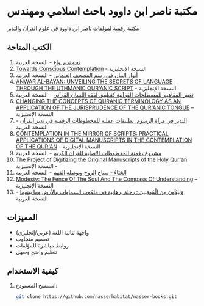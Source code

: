 # مكتبة  ناصر ابن داوود باحث اسلامي ومهندس

مكتبة رقمية لمؤلفات  ناصر ابن داوود في علوم القرآن والتدبر

## الكتب المتاحة
1. [نحو تدبر واعٍ](books/conscious-contemplation/ar) - النسخة العربية
2. [Towards Conscious Contemplation](books/conscious-contemplation/en) - النسخة الإنجليزية
3. [أنوار البيان في رسم المصحف العثماني](books/ANWAR-AL-BAYAN/ar) - النسخة العربية
4. [ANWAR AL-BAYAN: UNVEILING THE SECRETS OF LANGUAGE THROUGH THE UTHMANIC QUR'ANIC SCRIPT](books/ANWAR-AL-BAYAN/en) - النسخة الإنجليزية 
5. [تغيير المفاهيم للمصطلحات القرآنية كتطبيق لفقه اللسان القرآني](books/Changing-the-Concepts/ar) - النسخة العربية
6. [CHANGING THE CONCEPTS OF QURANIC TERMINOLOGY AS AN APPLICATION OF THE JURISPRUDENCE OF THE QUR'ANIC TONGUE](books/Changing-the-Concepts/en)  – النسخة الإنجليزية
7. [التدبر في مرآة الرسوم: تطبيقات عملية للمخطوطات الرقمية في تدبر القرآن](books/CONTEMPLATION-IN-THE-MIRROR/ar) - النسخة العربية
8. [ CONTEMPLATION IN THE MIRROR OF SCRIPTS: PRACTICAL APPLICATIONS OF DIGITAL MANUSCRIPTS IN THE CONTEMPLATION OF THE QUR'AN](books/CONTEMPLATION-IN-THE-MIRROR/en) – النسخة الإنجليزية
9. [مشروع رقمنة المخطوطات الاصلية للقران الكريم](books/digitizing/ar) - النسخة العربية
10. [The Project of Digitizing the Original Manuscripts of the Holy Qur'an](books/digitizing/en) النسخة الإنجليزية -
11. [الحَيَاءُ - سياج الروح وبوصلة الفهم](books/MODESTY/ar) - النسخة العربية
12. [Modesty: The Fence Of The Soul And The Compass Of Understanding](books/MODESTY/en) – النسخة الإنجليزية
13. [وَلِيَكُونَ مِنَ الْمُوقِنِينَ : رحلة برهانية في ملكوت السماوات والأرض وما بينهما](books/malakoot/ar) - النسخة العربية

## المميزات
- واجهة ثنائية اللغة (عربي/إنجليزي)
- تصميم متجاوب
- روابط مباشرة للمؤلفات
- تنظيم واضح وسهل

## كيفية الاستخدام
1. استنسخ المستودع:
   ```bash
   git clone https://github.com/nasserhabitat/nasser-books.git

